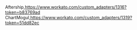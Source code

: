 Aftership,https://www.workato.com/custom_adapters/1316?token=b83769ad
ChartMogul,https://www.workato.com/custom_adapters/1319?token=51dd82ec